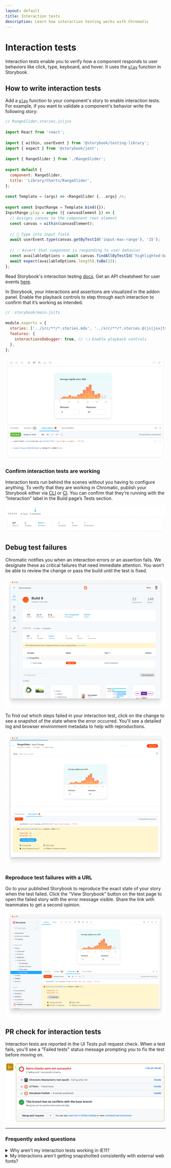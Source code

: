 ```yaml
---
layout: default
title: Interaction tests
description: Learn how interaction testing works with Chromatic
---
```


# Interaction tests

Interaction tests enable you to verify how a component responds to user behaviors like click, type, keyboard, and hover. It uses the [`play`](https://storybook.js.org/docs/react/writing-stories/play-function) function in Storybook.

## How to write interaction tests

Add a [`play`](https://storybook.js.org/docs/react/writing-stories/play-function) function to your component's story to enable interaction tests. For example, if you want to validate a component's behavior write the following story:

```js
// RangeSlider.stories.js|jsx

import React from 'react';

import { within, userEvent } from '@storybook/testing-library';
import { expect } from '@storybook/jest';

import { RangeSlider } from './RangeSlider';

export default {
  component: RangeSlider,
  title: 'Library/Charts/RangeSlider',
};

const Template = (args) => <RangeSlider {...args} />;

export const InputRange = Template.bind({});
InputRange.play = async ({ canvasElement }) => {
  // Assigns canvas to the component root element
  const canvas = within(canvasElement);

  // 🔢 Type into input field
  await userEvent.type(canvas.getByTestId('input-max-range'), '15');

  // ✅ Assert that component is responding to user behavior
  const availableOptions = await canvas.findAllByTestId('highlighted-bar');
  await expect(availableOptions.length).toBe(15);
};
```

<div class="aside">

Read Storybook's interaction testing [docs](https://storybook.js.org/docs/react/writing-tests/interaction-testing). Get an API cheatsheet for user events [here](https://storybook.js.org/docs/react/writing-tests/interaction-testing#api-for-user-events).

</div>

In Storybook, your interactions and assertions are visualized in the addon panel. Enable the playback controls to step through each interaction to confirm that it’s working as intended.

```js
// .storybook/main.js|ts

module.exports = {
  stories: ['../src/**/*.stories.mdx', '../src/**/*.stories.@(js|jsx|ts|tsx)'],
  features: {
    interactionsDebugger: true, // 👈 Enable playback controls
  },
};
```

![Storybook passed tests](img/interaction-test-storybook-canvas-passed-test.png)

### Confirm interaction tests are working

Interaction tests run behind the scenes without you having to configure anything. To verify that they are working in Chromatic, publish your Storybook either via [CLI](cli) or [CI](ci). You can confirm that they’re running with the “Interaction” label in the Build page’s Tests section.

![Confirm interaction test run in the build summary](img/interaction-test-buildsummary-confirm.png)

## Debug test failures

Chromatic notifies you when an interaction errors or an assertion fails. We designate these as critical failures that need immediate attention. You won’t be able to review the change or pass the build until the test is fixed.

![Build page with failed interaction test](img/interaction-build-screen-failed-test.png)

To find out which steps failed in your interaction test, click on the change to see a snapshot of the state where the error occurred. You'll see a detailed log and browser environment metadata to help with reproductions.

![Test page with failed interaction test](img/interaction-test-screen-failed-test.png)

### Reproduce test failures with a URL

Go to your published Storybook to reproduce the exact state of your story when the test failed. Click the "View Storybook" button on the test page to open the failed story with the error message visible. Share the link with teammates to get a second opinion.

![Storybook with failed interaction test](img/interaction-test-storybook-failed-test.png)

## PR check for interaction tests

Interaction tests are reported in the UI Tests pull request check. When a test fails, you'll see a "Failed tests" status message prompting you to fix the test before moving on.

![Failed interaction tests in CI](img/interaction-pr-check-failed-test.png)

---

### Frequently asked questions

<details>
<summary>Why aren't my interaction tests working in IE11?</summary>

IE11 has entered the end of life and isn't supported by the instrumented libraries that Chromatic relies upon to run interaction tests. We recommend previewing your tests using the other available browsers (e.g., Firefox, Chrome).

</details>

<details>
<summary>My interactions aren't getting snapshotted consistently with external web fonts?</summary>

Interactions run as soon as the DOM loads. But external resources like web fonts can load before or after the interaction runs depending on network latency. This can cause dialogs, tooltips, and menus to change position.

We recommend [preloading fonts](resource-loading#loading-custom-fonts) to ensure they're available when the DOM renders. If preloading is not possible, try adding a [delay before running interactions](delay#use-an-assertion-to-delay-snapshot-capture).

</details>
